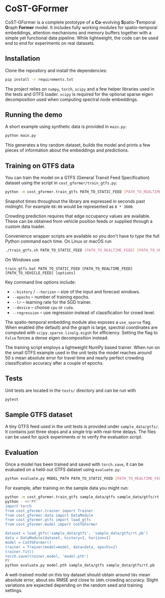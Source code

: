 # CoST-GFormer

CoST-GFormer is a complete prototype of a **Co**-evolving **S**patio-**T**emporal
**G**raph **Former** model.  It includes fully working modules for
spatio–temporal embeddings, attention mechanisms and memory buffers together
with a simple yet functional data pipeline.  While lightweight, the code can be
used end to end for experiments on real datasets.

## Installation

Clone the repository and install the dependencies:

```bash
pip install -r requirements.txt
```

The project relies on `numpy`, `torch`, `scipy` and a few helper libraries used
in the tests and GTFS loader.  `scipy` is required for the optional sparse
eigen decomposition used when computing spectral node embeddings.

## Running the demo

A short example using synthetic data is provided in `main.py`:

```bash
python main.py
```

This generates a tiny random dataset, builds the model and prints a few pieces
of information about the embeddings and predictions.

## Training on GTFS data

You can train the model on a GTFS (General Transit Feed Specification)
dataset using the script in `cost_gformer/train_gtfs.py`:

```bash
python -m cost_gformer.train_gtfs PATH_TO_STATIC_FEED [PATH_TO_REALTIME_FEED] [PATH_TO_VEHICLE_FEED]
```

Snapshot times throughout the library are expressed in seconds past midnight.
For example `08:00` would be represented as `8 * 3600`.

Crowding prediction requires that edge occupancy values are available. These
can be obtained from vehicle position feeds or supplied through a custom data
loader.

Convenience wrapper scripts are available so you don't have to type the
full Python command each time.  On Linux or macOS run

```bash
./train_gtfs.sh PATH_TO_STATIC_FEED [PATH_TO_REALTIME_FEED] [PATH_TO_VEHICLE_FEED] [options]
```

On Windows use

```
train_gtfs.bat PATH_TO_STATIC_FEED [PATH_TO_REALTIME_FEED] [PATH_TO_VEHICLE_FEED] [options]
```

Key command line options include:

- `--history` / `--horizon` – size of the input and forecast windows.
- `--epochs` – number of training epochs.
- `--lr` – learning rate for the SGD trainer.
- `--device` – choose `cpu` or `cuda`.
- `--regression` – use regression instead of classification for crowd level.

The spatio-temporal embedding module also exposes a `use_sparse` flag. When
enabled (the default) and the graph is large, spectral coordinates are computed
with `scipy.sparse.linalg.eigsh` for efficiency. Setting the flag to
``False`` forces a dense eigen decomposition instead.

The training script employs a lightweight NumPy based trainer.  When run on the
small GTFS example used in the unit tests the model reaches around 50&nbsp;s mean
absolute error for travel time and nearly perfect crowding classification
accuracy after a couple of epochs.

## Tests

Unit tests are located in the `tests/` directory and can be run with

```bash
pytest
```


## Sample GTFS dataset

A tiny GTFS feed used in the unit tests is provided under `sample_data/gtfs/`.
It contains just three stops and a single trip with real-time delays.  The
files can be used for quick experiments or to verify the evaluation script.

## Evaluation

Once a model has been trained and saved with `torch.save`, it can be evaluated
on a held-out GTFS dataset using `evaluate.py`:

```bash
python evaluate.py MODEL_PATH PATH_TO_STATIC_FEED [PATH_TO_REALTIME_FEED]
```

For example, after training on the sample data you might run:

```bash
python -m cost_gformer.train_gtfs sample_data/gtfs sample_data/gtfs/rt.pb --epochs 2
python - <<'PY'
import torch
from cost_gformer.trainer import Trainer
from cost_gformer.data import DataModule
from cost_gformer.gtfs import load_gtfs
from cost_gformer.model import CoSTGFormer

dataset = load_gtfs('sample_data/gtfs', 'sample_data/gtfs/rt.pb')
data = DataModule(dataset, history=3, horizon=1)
model = CoSTGFormer()
trainer = Trainer(model=model, data=data, epochs=2)
trainer.fit()
torch.save(trainer.model, 'model.pth')
PY
python evaluate.py model.pth sample_data/gtfs sample_data/gtfs/rt.pb
```

A well-trained model on this toy dataset should obtain around `50s` mean
absolute error, about `60s` RMSE and close to `100%` crowding accuracy.
Slight variations are expected depending on the random seed and training
settings.

